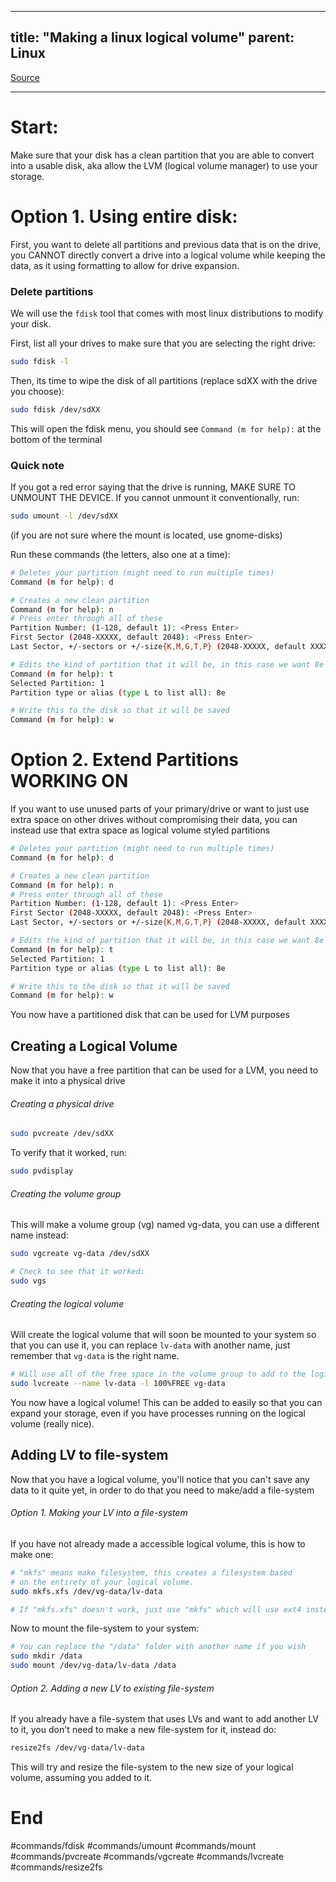 
---
title: "Making a linux logical volume"
parent: Linux
---
[Source](<https://medium.com/@yhakimi/lvm-how-to-create-and-extend-a-logical-volume-in-linux-9744f27eacfe>)
___
# Start:
Make sure that your disk has a clean partition that you are able to convert into a usable disk, aka allow the LVM (logical volume manager) to use your storage.

# Option 1. Using entire disk:
First, you want to delete all partitions and previous data that is on the drive, you CANNOT directly convert a drive into a logical volume while keeping the data, as it using formatting to allow for drive expansion.

### Delete partitions
We will use the `fdisk` tool that comes with most linux distributions to modify your disk.

First, list all your drives to make sure that you are selecting the right drive:
```bash
sudo fdisk -l
```

Then, its time to wipe the disk of all partitions (replace sdXX with the drive you choose):
```bash
sudo fdisk /dev/sdXX
```

This will open the fdisk menu, you should see
`Command (m for help):`
at the bottom of the terminal

### Quick note
If you got a red error saying that the drive is running, MAKE SURE TO UNMOUNT THE DEVICE. If you cannot unmount it conventionally, run:
```bash
sudo umount -l /dev/sdXX
```
(if you are not sure where the mount is located, use gnome-disks)

Run these commands (the letters, also one at a time):
```bash
# Deletes your partition (might need to run multiple times)
Command (m for help): d

# Creates a new clean partition
Command (m for help): n
# Press enter through all of these
Partition Number: (1-128, default 1): <Press Enter>
First Sector (2048-XXXXX, default 2048): <Press Enter>
Last Sector, +/-sectors or +/-size{K,M,G,T,P} (2048-XXXXX, default XXXXX): <Press Enter>

# Edits the kind of partition that it will be, in this case we want 8e (LVM)
Command (m for help): t
Selected Partition: 1
Partition type or alias (type L to list all): 8e

# Write this to the disk so that it will be saved
Command (m for help): w
```

# Option 2. Extend Partitions WORKING ON
If you want to use unused parts of your primary/drive or want to just use extra space on other drives without compromising their data, you can instead use that extra space as logical volume styled partitions

```bash
# Deletes your partition (might need to run multiple times)
Command (m for help): d

# Creates a new clean partition
Command (m for help): n
# Press enter through all of these
Partition Number: (1-128, default 1): <Press Enter>
First Sector (2048-XXXXX, default 2048): <Press Enter>
Last Sector, +/-sectors or +/-size{K,M,G,T,P} (2048-XXXXX, default XXXXX): <Press Enter>

# Edits the kind of partition that it will be, in this case we want 8e (LVM)
Command (m for help): t
Selected Partition: 1
Partition type or alias (type L to list all): 8e

# Write this to the disk so that it will be saved
Command (m for help): w
```





You now have a partitioned disk that can be used for LVM purposes

## Creating a Logical Volume
Now that you have a free partition that can be used for a LVM, you need to make it into a physical drive

###### Creating a physical drive

```bash
sudo pvcreate /dev/sdXX
```

To verify that it worked, run:

```bash
sudo pvdisplay
```

###### Creating the volume group

This will make a volume group (vg) named vg-data, you can use a different name instead:
```bash
sudo vgcreate vg-data /dev/sdXX

# Check to see that it worked:
sudo vgs
```

###### Creating the logical volume

Will create the logical volume that will soon be mounted to your system so that you can use it, you can replace `lv-data` with another name, just remember that `vg-data` is the right name.

```bash
# Will use all of the free space in the volume group to add to the logical volume
sudo lvcreate --name lv-data -l 100%FREE vg-data
```

You now have a logical volume! This can be added to easily so that you can expand your storage, even if you have processes running on the logical volume (really nice).

## Adding LV to file-system
Now that you have a logical volume, you'll notice that you can't save any data to it quite yet, in order to do that you need to make/add a file-system

###### Option 1. Making your LV into a file-system
If you have not already made a accessible logical volume, this is how to make one:
```bash
# "mkfs" means make filesystem, this creates a filesystem based
# on the entirety of your logical volume.
sudo mkfs.xfs /dev/vg-data/lv-data

# If "mkfs.xfs" doesn't work, just use "mkfs" which will use ext4 instead of xfs
```

Now to mount the file-system to your system:
```bash
# You can replace the "/data" folder with another name if you wish
sudo mkdir /data
sudo mount /dev/vg-data/lv-data /data
```

###### Option 2. Adding a new LV to existing file-system
If you already have a file-system that uses LVs and want to add another LV to it, you don't need to make a new file-system for it, instead do:
```bash
resize2fs /dev/vg-data/lv-data
```

This will try and resize the file-system to the new size of your logical volume, assuming you added to it.

# End


#commands/fdisk #commands/umount #commands/mount #commands/pvcreate #commands/vgcreate #commands/lvcreate #commands/resize2fs
